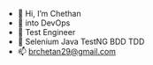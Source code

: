 - 👋 Hi, I’m Chethan
- 👀 into DevOps
- 🌱 Test Engineer
- 💞️ Selenium Java TestNG BDD TDD
- 📫 brchetan29@gmail.com

<!---
29Chethan/29Chethan is a ✨ special ✨ repository because its `README.md` (this file) appears on your GitHub profile.
You can click the Preview link to take a look at your changes.
--->
